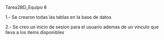 Tarea2BD_Equipo 8

1.- Se crearon todas las tablas en la base de datos

2.- Se creo un inicio de sesion para el usuario ademas de un vinculo que lleva a los items disponibles
